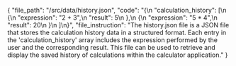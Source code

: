 {
  "file_path": "/src/data/history.json",
  "code": "{\n  \"calculation_history\": [\n    {\n      \"expression\": \"2 + 3\",\n      \"result\": 5\n    },\n    {\n      \"expression\": \"5 * 4\",\n      \"result\": 20\n    }\n  ]\n}",
  "file_instruction": "The history.json file is a JSON file that stores the calculation history data in a structured format. Each entry in the 'calculation_history' array includes the expression performed by the user and the corresponding result. This file can be used to retrieve and display the saved history of calculations within the calculator application."
}